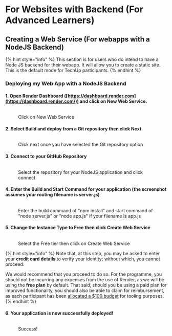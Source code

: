 # For Websites with Backend (For Advanced Learners)

## Creating a Web Service (For webapps with a NodeJS Backend)

{% hint style="info" %}
This section is for users who do intend to have a Node JS backend for their webapp. It will allow you to create a static site. This is the default mode for TechUp participants.
{% endhint %}

### Deploying my Web App with a NodeJS Backend

#### 1. Open Render Dashboard ([https://dashboard.render.com](https://dashboard.render.com/)) and click on New Web Service.

<figure><img src="../../../.gitbook/assets/ren-12.avif" alt=""><figcaption><p>Click on New Web Service</p></figcaption></figure>

#### 2. Select Build and deploy from a Git repository then click Next

<figure><img src="../../../.gitbook/assets/ren-13.avif" alt=""><figcaption><p>Click next once you have selected the Git repository option</p></figcaption></figure>

#### 3. Connect to your GitHub Repository

<figure><img src="../../../.gitbook/assets/ren-14.avif" alt=""><figcaption><p>Select the repository for your NodeJS application and click connect</p></figcaption></figure>

#### 4. Enter the Build and Start Command for your application (the screenshot assumes your routing filename is server.js)

<figure><img src="../../../.gitbook/assets/ren-15.avif" alt=""><figcaption><p>Enter the build command of "npm install" and start command of "node server.js" or "node app.js" if your filename is app.js</p></figcaption></figure>

#### 5. Change the Instance Type to Free then click Create Web Service

<figure><img src="../../../.gitbook/assets/ren-17.avif" alt=""><figcaption><p>Select the Free tier then click on Create Web Service</p></figcaption></figure>

{% hint style="info" %}
Note that, at this step, you may be asked to enter your **credit card details** to verify your identity; without which, you cannot proceed.

We would recommend that you proceed to do so. For the programme, you should not be incurring any expenses from the use of Render, as we will be using the **free plan** by default. That said, should you be using a paid plan for improved functionality, you should also be able to claim for reimbursement, as each participant has been [allocated a $100 budget](../../../pre-work-to-be-completed-before-programme/tooling-and-software/render/broken-reference/) for tooling purposes.
{% endhint %}

#### 6. Your application is now successfully deployed!

<figure><img src="../../../.gitbook/assets/ren-18.avif" alt=""><figcaption><p>Success!</p></figcaption></figure>
